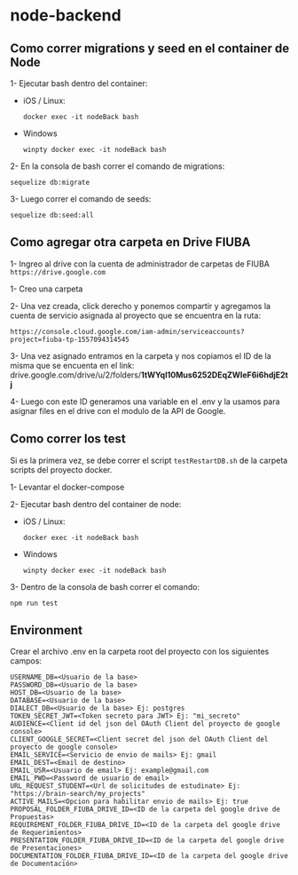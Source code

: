 # node-backend

## Como correr migrations y seed en el container de Node

1- Ejecutar bash dentro del container:
  
* iOS / Linux:

  ```docker exec -it nodeBack bash```

* Windows

  ```winpty docker exec -it nodeBack bash```
  
2- En la consola de bash correr el comando de migrations:

```sequelize db:migrate```

3- Luego correr el comando de seeds:

```sequelize db:seed:all```

## Como agregar otra carpeta en Drive FIUBA

1- Ingreo al drive con la cuenta de administrador de carpetas de FIUBA ```https://drive.google.com```

1- Creo una carpeta

2- Una vez creada, click derecho y ponemos compartir y agregamos la cuenta de servicio asignada al proyecto que se encuentra en la ruta:

```https://console.cloud.google.com/iam-admin/serviceaccounts?project=fiuba-tp-1557094314545```

3- Una vez asignado entramos en la carpeta y nos copiamos el ID de la misma que se encuenta en el link:
  drive.google.com/drive/u/2/folders/**1tWYqI10Mus6252DEqZWleF6i6hdjE2tj**
  
4- Luego con este ID generamos una variable en el .env y la usamos para asignar files en el drive con el modulo de la API de Google.

## Como correr los test

Si es la primera vez, se debe correr el script ```testRestartDB.sh``` de la carpeta scripts del proyecto docker.

1- Levantar el docker-compose

2- Ejecutar bash dentro del container de node:

* iOS / Linux:

  ```docker exec -it nodeBack bash```

* Windows

  ```winpty docker exec -it nodeBack bash```
  
3- Dentro de la consola de bash correr el comando:

  ```npm run test```

## Environment

Crear el archivo .env en la carpeta root del proyecto con los siguientes campos:

```
USERNAME_DB=<Usuario de la base>
PASSWORD_DB=<Usuario de la base>
HOST_DB=<Usuario de la base>
DATABASE=<Usuario de la base>
DIALECT_DB=<Usuario de la base> Ej: postgres
TOKEN_SECRET_JWT=<Token secreto para JWT> Ej: "mi_secreto"
AUDIENCE=<Client id del json del OAuth Client del proyecto de google console>
CLIENT_GOOGLE_SECRET=<Client secret del json del OAuth Client del proyecto de google console>
EMAIL_SERVICE=<Servicio de envio de mails> Ej: gmail
EMAIL_DEST=<Email de destino>
EMAIL_USR=<Usuario de email> Ej: example@gmail.com
EMAIL_PWD=<Password de usuario de email>
URL_REQUEST_STUDENT=<Url de solicitudes de estudinate> Ej: "https://brain-search/my_projects"
ACTIVE_MAILS=<Opcion para habilitar envio de mails> Ej: true
PROPOSAL_FOLDER_FIUBA_DRIVE_ID=<ID de la carpeta del google drive de Propuestas>
REQUIREMENT_FOLDER_FIUBA_DRIVE_ID=<ID de la carpeta del google drive de Requerimientos>
PRESENTATION_FOLDER_FIUBA_DRIVE_ID=<ID de la carpeta del google drive de Presentaciones>
DOCUMENTATION_FOLDER_FIUBA_DRIVE_ID=<ID de la carpeta del google drive de Documentación>
